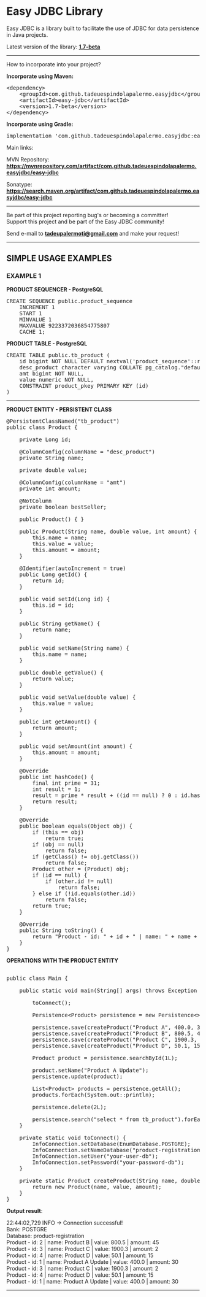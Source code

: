 # Easy JDBC Library

Easy JDBC is a library built to facilitate the use of JDBC for data persistence in Java projects.

Latest version of the library: <b><a href="https://mvnrepository.com/artifact/com.github.tadeuespindolapalermo.easyjdbc/easy-jdbc/1.7-beta" >1.7-beta</a></b>

<hr>

How to incorporate into your project?

<b>Incorporate using Maven:</b><br>
<pre>
&lt;dependency&gt;
&#32;&#32;&#32;&#32;&lt;groupId&gt;com.github.tadeuespindolapalermo.easyjdbc&lt;/groupId&gt;
&#32;&#32;&#32;&#32;&lt;artifactId&gt;easy-jdbc&lt;/artifactId&gt;
&#32;&#32;&#32;&#32;&lt;version&gt;1.7-beta&lt;/version&gt;
&lt;/dependency&gt;
</pre>

<b>Incorporate using Gradle:</b><br>
<pre>implementation 'com.github.tadeuespindolapalermo.easyjdbc:easy-jdbc:1.7-beta'</pre>

Main links:<br>

MVN Repository: <br>
<b> https://mvnrepository.com/artifact/com.github.tadeuespindolapalermo.easyjdbc/easy-jdbc </b><br>

Sonatype: <br>
<b> https://search.maven.org/artifact/com.github.tadeuespindolapalermo.easyjdbc/easy-jdbc </b><br>

<hr>

Be part of this project reporting bug's or becoming a committer! <br>
Support this project and be part of the Easy JDBC community!

Send e-mail to <b>tadeupalermoti@gmail.com</b> and make your request! <br>

<hr>

<h2>SIMPLE USAGE EXAMPLES</h2>
<h3>EXAMPLE 1</h3>

<b>PRODUCT SEQUENCER - PostgreSQL</b>

<pre>CREATE SEQUENCE public.product_sequence
    INCREMENT 1
    START 1
    MINVALUE 1
    MAXVALUE 9223372036854775807
    CACHE 1;</pre>

<b>PRODUCT TABLE - PostgreSQL</b>

<pre>CREATE TABLE public.tb_product (
    id bigint NOT NULL DEFAULT nextval('product_sequence'::regclass),
    desc_product character varying COLLATE pg_catalog."default" NOT NULL,
    amt bigint NOT NULL,
    value numeric NOT NULL,
    CONSTRAINT product_pkey PRIMARY KEY (id)
)</pre>

<hr>

<b>PRODUCT ENTITY - PERSISTENT CLASS</b>

<pre>
@PersistentClassNamed("tb_product")
public class Product {

	private Long id;

	@ColumnConfig(columnName = "desc_product")
	private String name;

	private double value;

	@ColumnConfig(columnName = "amt")
	private int amount;

	@NotColumn
	private boolean bestSeller;

	public Product() { }	

	public Product(String name, double value, int amount) {		
		this.name = name;
		this.value = value;
		this.amount = amount;
	}
	
	@Identifier(autoIncrement = true)
	public Long getId() {
		return id;
	}
	
	public void setId(Long id) {
		this.id = id;
	}

	public String getName() {
		return name;
	}

	public void setName(String name) {
		this.name = name;
	}

	public double getValue() {
		return value;
	}

	public void setValue(double value) {
		this.value = value;
	}

	public int getAmount() {
		return amount;
	}

	public void setAmount(int amount) {
		this.amount = amount;
	}

	@Override
	public int hashCode() {
		final int prime = 31;
		int result = 1;
		result = prime * result + ((id == null) ? 0 : id.hashCode());
		return result;
	}

	@Override
	public boolean equals(Object obj) {
		if (this == obj)
			return true;
		if (obj == null)
			return false;
		if (getClass() != obj.getClass())
			return false;
		Product other = (Product) obj;
		if (id == null) {
			if (other.id != null)
				return false;
		} else if (!id.equals(other.id))
			return false;
		return true;
	}

	@Override
	public String toString() {
		return "Product - id: " + id + " | name: " + name + " | value: " + value + " | amount: " + amount;
	}
}
</pre>


<b>OPERATIONS WITH THE PRODUCT ENTITY</b>

<pre>  
public class Main {

	public static void main(String[] args) throws Exception {

		toConnect();

		Persistence&lt;Product&gt; persistence = new Persistence<>(Product.class);
		
		persistence.save(createProduct("Product A", 400.0, 30));
		persistence.save(createProduct("Product B", 800.5, 45));
		persistence.save(createProduct("Product C", 1900.3, 02));
		persistence.save(createProduct("Product D", 50.1, 15));

		Product product = persistence.searchById(1L);
		
		product.setName("Product A Update");
		persistence.update(product);

		List&lt;Product&gt; products = persistence.getAll();
		products.forEach(System.out::println);

		persistence.delete(2L);

		persistence.search("select * from tb_product").forEach(System.out::println);		
	}

	private static void toConnect() {
		InfoConnection.setDatabase(EnumDatabase.POSTGRE);
		InfoConnection.setNameDatabase("product-registration");
		InfoConnection.setUser("your-user-db");
		InfoConnection.setPassword("your-password-db");
	}

	private static Product createProduct(String name, double value, int amount) {
		return new Product(name, value, amount);
	}
}</pre>


<b>Output result</b>:

22:44:02,729  INFO -> Connection successful!<br>
Bank: POSTGRE<br>
Database: product-registration<br>
Product - id: 2 | name: Product B | value: 800.5 | amount: 45<br>
Product - id: 3 | name: Product C | value: 1900.3 | amount: 2<br>
Product - id: 4 | name: Product D | value: 50.1 | amount: 15<br>
Product - id: 1 | name: Product A Update | value: 400.0 | amount: 30<br>
Product - id: 3 | name: Product C | value: 1900.3 | amount: 2<br>
Product - id: 4 | name: Product D | value: 50.1 | amount: 15<br>
Product - id: 1 | name: Product A Update | value: 400.0 | amount: 30

<hr>
